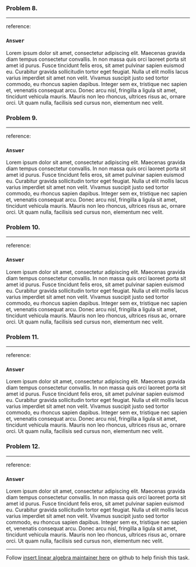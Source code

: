 ### Problem 8.
***
reference: 

### `Answer`
Lorem ipsum dolor sit amet, consectetur adipiscing elit. Maecenas gravida diam tempus consectetur convallis. In non massa quis orci laoreet porta sit amet id purus. Fusce tincidunt felis eros, sit amet pulvinar sapien euismod eu. Curabitur gravida sollicitudin tortor eget feugiat. Nulla ut elit mollis lacus varius imperdiet sit amet non velit. Vivamus suscipit justo sed tortor commodo, eu rhoncus sapien dapibus. Integer sem ex, tristique nec sapien et, venenatis consequat arcu. Donec arcu nisl, fringilla a ligula sit amet, tincidunt vehicula mauris. Mauris non leo rhoncus, ultrices risus ac, ornare orci. Ut quam nulla, facilisis sed cursus non, elementum nec velit.


### Problem 9.
***
reference: 

### `Answer`
Lorem ipsum dolor sit amet, consectetur adipiscing elit. Maecenas gravida diam tempus consectetur convallis. In non massa quis orci laoreet porta sit amet id purus. Fusce tincidunt felis eros, sit amet pulvinar sapien euismod eu. Curabitur gravida sollicitudin tortor eget feugiat. Nulla ut elit mollis lacus varius imperdiet sit amet non velit. Vivamus suscipit justo sed tortor commodo, eu rhoncus sapien dapibus. Integer sem ex, tristique nec sapien et, venenatis consequat arcu. Donec arcu nisl, fringilla a ligula sit amet, tincidunt vehicula mauris. Mauris non leo rhoncus, ultrices risus ac, ornare orci. Ut quam nulla, facilisis sed cursus non, elementum nec velit.

### Problem 10.
***
reference: 

### `Answer`
Lorem ipsum dolor sit amet, consectetur adipiscing elit. Maecenas gravida diam tempus consectetur convallis. In non massa quis orci laoreet porta sit amet id purus. Fusce tincidunt felis eros, sit amet pulvinar sapien euismod eu. Curabitur gravida sollicitudin tortor eget feugiat. Nulla ut elit mollis lacus varius imperdiet sit amet non velit. Vivamus suscipit justo sed tortor commodo, eu rhoncus sapien dapibus. Integer sem ex, tristique nec sapien et, venenatis consequat arcu. Donec arcu nisl, fringilla a ligula sit amet, tincidunt vehicula mauris. Mauris non leo rhoncus, ultrices risus ac, ornare orci. Ut quam nulla, facilisis sed cursus non, elementum nec velit.
### Problem 11.
***
reference: 

### `Answer`
Lorem ipsum dolor sit amet, consectetur adipiscing elit. Maecenas gravida diam tempus consectetur convallis. In non massa quis orci laoreet porta sit amet id purus. Fusce tincidunt felis eros, sit amet pulvinar sapien euismod eu. Curabitur gravida sollicitudin tortor eget feugiat. Nulla ut elit mollis lacus varius imperdiet sit amet non velit. Vivamus suscipit justo sed tortor commodo, eu rhoncus sapien dapibus. Integer sem ex, tristique nec sapien et, venenatis consequat arcu. Donec arcu nisl, fringilla a ligula sit amet, tincidunt vehicula mauris. Mauris non leo rhoncus, ultrices risus ac, ornare orci. Ut quam nulla, facilisis sed cursus non, elementum nec velit.
### Problem 12.
***
reference: 

### `Answer`
Lorem ipsum dolor sit amet, consectetur adipiscing elit. Maecenas gravida diam tempus consectetur convallis. In non massa quis orci laoreet porta sit amet id purus. Fusce tincidunt felis eros, sit amet pulvinar sapien euismod eu. Curabitur gravida sollicitudin tortor eget feugiat. Nulla ut elit mollis lacus varius imperdiet sit amet non velit. Vivamus suscipit justo sed tortor commodo, eu rhoncus sapien dapibus. Integer sem ex, tristique nec sapien et, venenatis consequat arcu. Donec arcu nisl, fringilla a ligula sit amet, tincidunt vehicula mauris. Mauris non leo rhoncus, ultrices risus ac, ornare orci. Ut quam nulla, facilisis sed cursus non, elementum nec velit.



***
Follow [insert linear algebra maintainer here](https://github.com/foo) on github to help finish this task.

